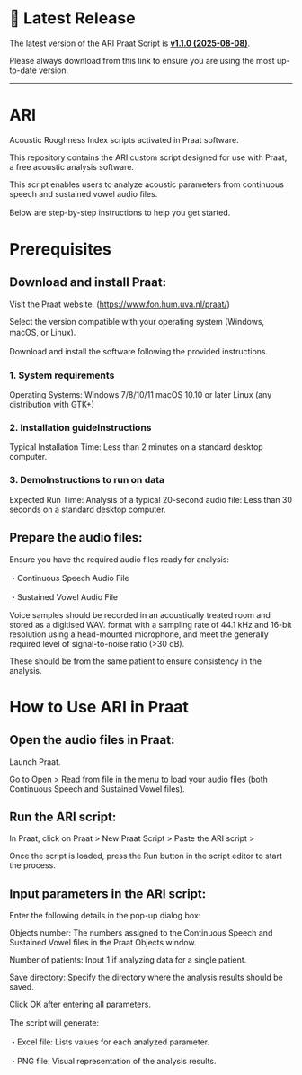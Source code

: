 # **📢 Latest Release**

The latest version of the ARI Praat Script is **[v1.1.0 (2025-08-08)](https://[github.com/LarynxOsaka/ARI/releases/latest)**.

Please always download from this link to ensure you are using the most up-to-date version.

---
# ARI
Acoustic Roughness Index scripts activated in Praat software.

This repository contains the ARI custom script designed for use with Praat, a free acoustic analysis software.

This script enables users to analyze acoustic parameters from continuous speech and sustained vowel audio files.

Below are step-by-step instructions to help you get started.　　

# Prerequisites
## Download and install Praat:
Visit the Praat website. (https://www.fon.hum.uva.nl/praat/)

Select the version compatible with your operating system (Windows, macOS, or Linux).　　

Download and install the software following the provided instructions.　

### 1. System requirements
Operating Systems:
Windows 7/8/10/11
macOS 10.10 or later
Linux (any distribution with GTK+)

### 2. Installation guideInstructions
Typical Installation Time:
Less than 2 minutes on a standard desktop computer.
  
### 3. DemoInstructions to run on data
Expected Run Time:
Analysis of a typical 20-second audio file: Less than 30 seconds on a standard desktop computer.

## Prepare the audio files:
Ensure you have the required audio files ready for analysis:

・Continuous Speech Audio File

・Sustained Vowel Audio File

Voice samples should be recorded in an acoustically treated room and stored as a digitised WAV. format with a sampling rate of 44.1 kHz and 16-bit resolution using a head-mounted microphone, and meet the generally required level of signal-to-noise ratio (>30 dB). 

These should be from the same patient to ensure consistency in the analysis.

# How to Use ARI in Praat
## Open the audio files in Praat:
Launch Praat.

Go to Open > Read from file in the menu to load your audio files (both Continuous Speech and Sustained Vowel files).

## Run the ARI script:
In Praat, click on Praat > New Praat Script > Paste the ARI script > 

Once the script is loaded, press the Run button in the script editor to start the process.

## Input parameters in the ARI script:
Enter the following details in the pop-up dialog box:

Objects number: The numbers assigned to the Continuous Speech and Sustained Vowel files in the Praat Objects window.

Number of patients: Input 1 if analyzing data for a single patient.

Save directory: Specify the directory where the analysis results should be saved.

Click OK after entering all parameters.

The script will generate:　　

・Excel file: Lists values for each analyzed parameter.　

・PNG file: Visual representation of the analysis results.　




 

